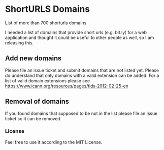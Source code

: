 # ShortURLS Domains
List of more than 700 shorturls domains

I needed a list of domains that provide short urls (e.g. bit.ly) for a web application and thought it could be useful to other people as well, so I am releasing this.

## Add new domains
Please file an issue ticket and submit domains that are not listed yet. Please do understand that only domains with a valid extension can be added. For a list of valid domain extensions please see https://www.icann.org/resources/pages/tlds-2012-02-25-en

## Removal of domains
If you found domains that supposed to be not in the list please file an issue ticket so it can be removed.

### License
Feel free to use it according to the MIT License.
